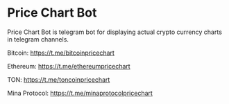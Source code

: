 # Price Chart Bot
Price Chart Bot is telegram bot for displaying actual crypto currency charts in telegram channels.

Bitcoin: https://t.me/bitcoinpricechart

Ethereum: https://t.me/ethereumpricechart

TON: https://t.me/toncoinpricechart

Mina Protocol: https://t.me/minaprotocolpricechart
